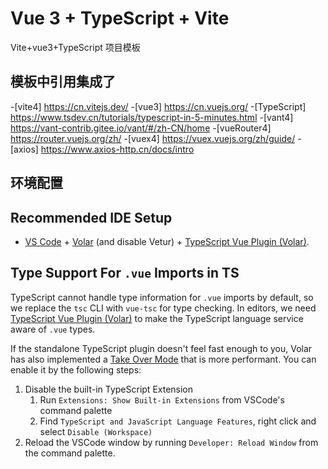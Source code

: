 # Vue 3 + TypeScript + Vite

Vite+vue3+TypeScript 项目模板

## 模板中引用集成了

-[vite4] https://cn.vitejs.dev/ -[vue3] https://cn.vuejs.org/ -[TypeScript] https://www.tsdev.cn/tutorials/typescript-in-5-minutes.html -[vant4] https://vant-contrib.gitee.io/vant/#/zh-CN/home -[vueRouter4] https://router.vuejs.org/zh/ -[vuex4] https://vuex.vuejs.org/zh/guide/ -[axios] https://www.axios-http.cn/docs/intro

## 环境配置

## Recommended IDE Setup

- [VS Code](https://code.visualstudio.com/) + [Volar](https://marketplace.visualstudio.com/items?itemName=Vue.volar) (and disable Vetur) + [TypeScript Vue Plugin (Volar)](https://marketplace.visualstudio.com/items?itemName=Vue.vscode-typescript-vue-plugin).

## Type Support For `.vue` Imports in TS

TypeScript cannot handle type information for `.vue` imports by default, so we replace the `tsc` CLI with `vue-tsc` for type checking. In editors, we need [TypeScript Vue Plugin (Volar)](https://marketplace.visualstudio.com/items?itemName=Vue.vscode-typescript-vue-plugin) to make the TypeScript language service aware of `.vue` types.

If the standalone TypeScript plugin doesn't feel fast enough to you, Volar has also implemented a [Take Over Mode](https://github.com/johnsoncodehk/volar/discussions/471#discussioncomment-1361669) that is more performant. You can enable it by the following steps:

1. Disable the built-in TypeScript Extension
   1. Run `Extensions: Show Built-in Extensions` from VSCode's command palette
   2. Find `TypeScript and JavaScript Language Features`, right click and select `Disable (Workspace)`
2. Reload the VSCode window by running `Developer: Reload Window` from the command palette.
